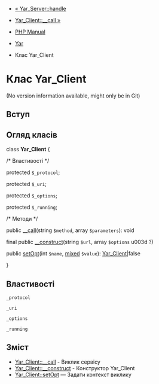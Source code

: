 - [« Yar_Server::handle](yar-server.handle.md)
- [Yar_Client::\_\_call »](yar-client.call.md)

- [PHP Manual](index.md)
- [Yar](book.yar.md)
- Клас Yar_Client

# Клас Yar_Client

(No version information available, might only be in Git)

## Вступ

## Огляд класів

class **Yar_Client** {

/\* Властивості \*/

protected `$_protocol`;

protected `$_uri`;

protected `$_options`;

protected `$_running`;

/\* Методи \*/

public [\_\_call](yar-client.call.md)(string `$method`, array
`$parameters`): void

final public [\_\_construct](yar-client.construct.md)(string `$url`,
array `$options` u003d ?)

public [setOpt](yar-client.setopt.md)(int `$name`,
[mixed](language.types.declarations.md#language.types.declarations.mixed)
`$value`): [Yar_Client](class.yar-client.md)\|false

}

## Властивості

`_protocol`

`_uri`

`_options`

`_running`

## Зміст

- [Yar_Client::\_\_call](yar-client.call.md) - Виклик сервісу
- [Yar_Client::\_\_construct](yar-client.construct.md) - Конструктор
Yar_Client
- [Yar_Client::setOpt](yar-client.setopt.md) — Задати контекст
виклику
